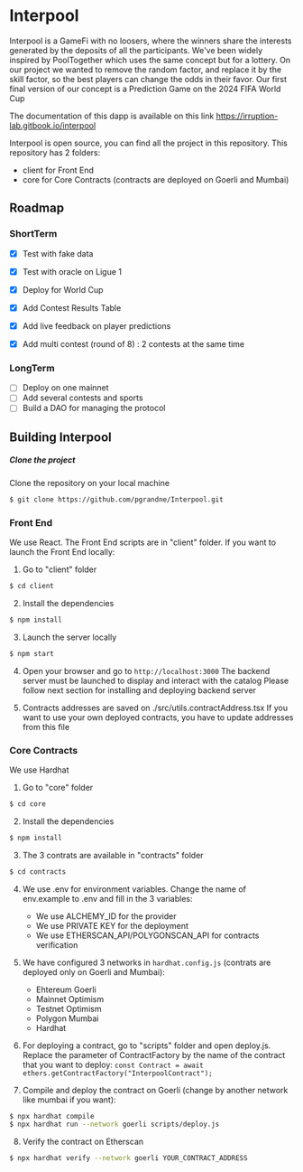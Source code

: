 # Interpool
Interpool is a GameFi with no loosers, where the winners share the interests generated by the deposits of all the participants.
We've been widely inspired by PoolTogether which uses the same concept but for a lottery. On our project we wanted to remove the random factor, and replace it by the skill factor, so the best players can change the odds in their favor.
Our first final version of our concept is a Prediction Game on the 2024 FIFA World Cup

The documentation of this dapp is available on this link https://irruption-lab.gitbook.io/interpool


Interpool is open source, you can find all the project in this repository.
This repository has 2 folders:
- client for Front End
- core for Core Contracts (contracts are deployed on Goerli and Mumbai)

## Roadmap

### ShortTerm
- [x] Test with fake data
- [x] Test with oracle on Ligue 1
- [X] Deploy for World Cup
- [X] Add Contest Results Table
- [X] Add live feedback on player predictions
- [X] Add multi contest (round of 8) : 2 contests at the same time

  
### LongTerm
- [ ] Deploy on one mainnet
- [ ] Add several contests and sports
- [ ] Build a DAO for managing the protocol

## Building Interpool
##### Clone the project
Clone the repository on your local machine
```bash
$ git clone https://github.com/pgrandne/Interpool.git
```

### Front End ###
We use React. The Front End scripts are in "client" folder.
If you want to launch the Front End locally:

1. Go to "client" folder
```bash
$ cd client
```

2. Install the dependencies
```bash
$ npm install
```

3. Launch the server locally
```bash
$ npm start
```

4. Open your browser and go to `http://localhost:3000`
The backend server must be launched to display and interact with the catalog
Please follow next section for installing and deploying backend server

5. Contracts addresses are saved on ./src/utils.contractAddress.tsx
If you want to use your own deployed contracts, you have to update addresses from this file

### Core Contracts ###
We use Hardhat

1. Go to "core" folder
```bash
$ cd core
```

2. Install the dependencies
```bash
$ npm install
```

3. The 3 contrats are available in "contracts" folder
```bash
$ cd contracts
```

4. We use .env for environment variables. Change the name of env.example to .env and fill in the 3 variables:
   - We use ALCHEMY_ID for the provider
   - We use PRIVATE KEY for the deployment
   - We use ETHERSCAN_API/POLYGONSCAN_API for contracts verification

5. We have configured 3 networks in `hardhat.config.js` (contrats are deployed only on Goerli and Mumbai):
   - Ehtereum Goerli
   - Mainnet Optimism
   - Testnet Optimism
   - Polygon Mumbai
   - Hardhat

6. For deploying a contract, go to "scripts" folder and open deploy.js. Replace the parameter of ContractFactory by the name of the contract that you want to deploy:
`const Contract = await ethers.getContractFactory("InterpoolContract");`

7. Compile and deploy the contract on Goerli (change by another network like mumbai if you want):
```bash
$ npx hardhat compile
$ npx hardhat run --network goerli scripts/deploy.js
```
8. Verify the contract on Etherscan
```bash
$ npx hardhat verify --network goerli YOUR_CONTRACT_ADDRESS
```